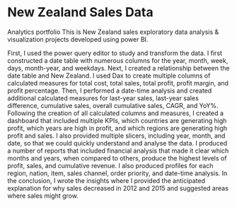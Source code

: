 # New Zealand Sales Data
Analytics portfolio
This is New Zealand sales exploratory data analysis & visualization projects developed using power BI.

First, I used the power query editor to study and transform the data.
I first constructed a date table with numerous columns for the year, month, week, days, month-year, and weekdays. Next, I created a relationship between the date table and New Zealand.
I used Dax to create multiple columns of calculated measures for total cost, total sales, total profit, profit margin, and profit percentage. Then, I performed a date-time analysis and created additional calculated measures for last-year sales, last-year sales difference, cumulative sales, overall cumulative sales, CAGR, and YoY%.
Following the creation of all calculated columns and measures, I created a dashboard that included multiple KPIs, which countries are generating high profit, which years are high in profit, and which regions are generating high profit and sales. I also provided multiple slicers, including year, month, and date, so that we could quickly understand and analyse the data.
I produced a number of reports that included financial analysis that made it clear which months and years, when compared to others, produce the highest levels of profit, sales, and cumulative revenue. I also produced profiles for each region, nation, item, sales channel, order priority, and date-time analysis.
In the conclusion, I wrote the insights where I provided the anticipated explanation for why sales decreased in 2012 and 2015 and suggested areas where sales might grow.
